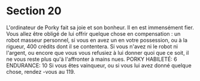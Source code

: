 # Section 20

L'ordinateur de Porky fait sa joie et son bonheur. Il en est
immensément fier. Vous allez être obligé de lui offrir quelque
chose en compensation : un robot masseur personnel, si vous en
avez un en votre possession, ou à la rigueur, 400  crédits dont il
se contentera. Si vous n'avez ni le robot ni l'argent, ou encore que
vous vous refusiez à lui donner quoi que ce soit, il ne vous reste
plus qu'à l'affronter à mains  nues.
PORKY  HABILETÉ:  6 ENDURANCE:  10
Si vous êtes vainqueur, ou si vous lui avez donné quelque chose,
rendez -vous au 119.